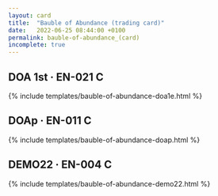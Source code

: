 ```yaml
---
layout: card
title:  "Bauble of Abundance (trading card)"
date:   2022-06-25 08:44:00 +0100
permalink: bauble-of-abundance_(card)
incomplete: true
---
```


## DOA 1st &middot; EN-021 C

{% include templates/bauble-of-abundance-doa1e.html %}


## DOAp &middot; EN-011 C

{% include templates/bauble-of-abundance-doap.html %}


## DEMO22 &middot; EN-004 C

{% include templates/bauble-of-abundance-demo22.html %}
